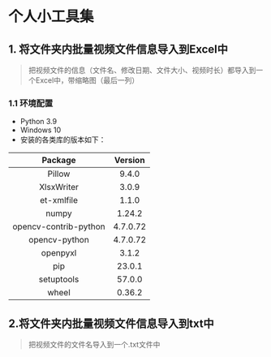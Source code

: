 # 个人小工具集


## 1. 将文件夹内批量视频文件信息导入到Excel中

>把视频文件的信息（文件名、修改日期、文件大小、视频时长）都导入到一个Excel中，带缩略图（最后一列）

### 1.1 环境配置

- Python 3.9
- Windows 10
- 安装的各类库的版本如下：

|        Package        | Version  |
| :-------------------: | :------: |
|        Pillow         |  9.4.0   |
|      XlsxWriter       |  3.0.9   |
|      et-xmlfile       |  1.1.0   |
|         numpy         |  1.24.2  |
| opencv-contrib-python | 4.7.0.72 |
|     opencv-python     | 4.7.0.72 |
|       openpyxl        |  3.1.2   |
|          pip          |  23.0.1  |
|      setuptools       |  57.0.0  |
|         wheel         |  0.36.2  |

## 2.将文件夹内批量视频文件信息导入到txt中

> 把视频文件的文件名导入到一个.txt文件中